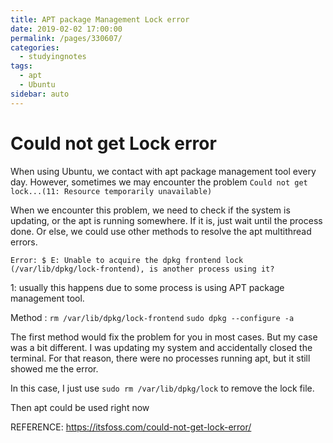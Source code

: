 ```yaml
---
title: APT package Management Lock error
date: 2019-02-02 17:00:00
permalink: /pages/330607/
categories: 
  - studyingnotes
tags: 
  - apt
  - Ubuntu
sidebar: auto
---
```

# Could not get Lock error


When using Ubuntu, we contact with apt package management tool every day. However, sometimes we may encounter the problem `Could not get lock...(11: Resource temporarily unavailable)`

When we encounter this problem, we need to check if the system is updating, or the apt is running somewhere. If it is, just wait until the process done. Or else, we could use other methods to resolve the apt multithread errors.

```shell
Error: $ E: Unable to acquire the dpkg frontend lock (/var/lib/dpkg/lock-frontend), is another process using it?
```

1: usually this happens due to some process is using APT package management tool.

Method :
`rm /var/lib/dpkg/lock-frontend`
`sudo dpkg --configure -a`

The first method would fix the problem for you in most cases. But my case was a bit different. I was updating my system and accidentally closed the terminal. For that reason, there were no processes running apt, but it still showed me the error.

In this case, I just use
`sudo rm /var/lib/dpkg/lock`
to remove the lock file.

Then apt could be used right now

REFERENCE:
    https://itsfoss.com/could-not-get-lock-error/

<Valine></Valine>
